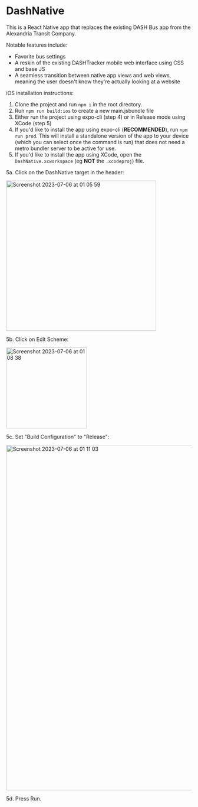 # DashNative

This is a React Native app that replaces the existing DASH Bus app from the Alexandria Transit Company.

Notable features include:
- Favorite bus settings
- A reskin of the existing DASHTracker mobile web interface using CSS and base JS
- A seamless transition between native app views and web views, meaning the user doesn't know they're actually looking at a website

iOS installation instructions:
1. Clone the project and run `npm i` in the root directory.
2. Run `npm run build:ios` to create a new main.jsbundle file
3. Either run the project using expo-cli (step 4) or in Release mode using XCode (step 5)
4. If you'd like to install the app using expo-cli (**RECOMMENDED**), run `npm run prod`. This will install a standalone version of the app to your device (which you can select once the command is run) that does not need a metro bundler server to be active for use.
5. If you'd like to install the app using XCode, open the `DashNative.xcworkspace` (eg **NOT** the `.xcodeproj`) file.
   
5a. Click on the DashNative target in the header:

<img width="407" alt="Screenshot 2023-07-06 at 01 05 59" src="https://github.com/lacedwithennui/DashNative/assets/31376764/a3f7fc56-4a34-48ad-b061-1f362ef01b0e">

5b. Click on Edit Scheme:

<img width="219" alt="Screenshot 2023-07-06 at 01 08 38" src="https://github.com/lacedwithennui/DashNative/assets/31376764/9abb2070-3c48-4a0a-9f6a-a7ae2ec9d519">

5c. Set "Build Configuration" to "Release":

<img width="935" alt="Screenshot 2023-07-06 at 01 11 03" src="https://github.com/lacedwithennui/DashNative/assets/31376764/b1eccd11-6003-4e85-b9e8-b7fa7374c7e7">

5d. Press Run.
